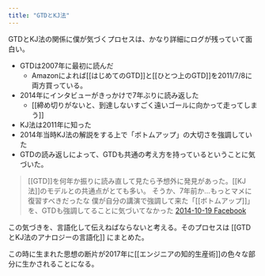 ```yaml
---
title: "GTDとKJ法"
---
```


GTDとKJ法の関係に僕が気づくプロセスは、かなり詳細にログが残っていて面白い。

- GTDは2007年に最初に読んだ
    - Amazonによれば[[はじめてのGTD]]と[[ひとつ上のGTD]]を2011/7/8に両方買っている。
- 2014年にインタビューがきっかけで7年ぶりに読み返した
    - [[締め切りがないと、到達しないすごく遠いゴールに向かって走ってしまう]]
- KJ法は2011年に知った
- 2014年当時KJ法の解説をする上で「ボトムアップ」の大切さを強調していた
- GTDの読み返しによって、GTDも共通の考え方を持っているということに気づいた。

> [[GTD]]を何年か振りに読み直して見たら予想外に発見があった。[[KJ法]]のモデルとの共通点がとても多い。
> そうか、7年前か…もっとマメに復習すべきだったな
> 僕が自分の講演で強調して来た「[[ボトムアップ]]」を、GTDも強調してることに気づいてなかった
[2014-10-19 Facebook](https://www.facebook.com/nishiohirokazu/posts/10204429519994596)

この気づきを、言語化して伝えねばならないと考える。そのプロセスは [[GTDとKJ法のアナロジーの言語化]] にまとめた。

この時に生まれた思想の断片が2017年に[[エンジニアの知的生産術]]の色々な部分に生かされることになる。

